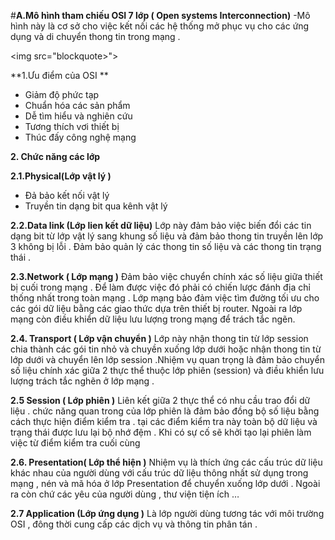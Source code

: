 #**A.Mô hình tham chiếu OSI 7 lớp ( Open systems Interconnection)**
-Mô hình này là cơ sở cho việc kết nối các hệ thống mở phục vụ cho các ứng dụng và di chuyển thong tin trong mạng .

<img src="blockquote><script async src="//s.imgur.com/min/embed.js" charset="utf-8"></script>">

**1.Ưu điểm của OSI **
- Giảm độ phức tạp 
- Chuẩn hóa các sản phẩm 
- Dễ tìm hiểu và nghiên cứu 
- Tương thích vơi thiết bị 
- Thúc đấy công nghệ mạng 

**2. Chức năng các lớp**

**2.1.Physical(Lớp vật lý )**
- Đả bảo kết nối vật lý 
- Truyền tin dạng bit qua kênh vật lý 

**2.2.Data link (Lớp lien kết dữ liệu)**
Lớp này đảm bảo việc biến đổi các tin dạng bit từ lớp vật lý sang khung  số liệu và đảm bảo thong tin truyền lên lớp 3 không bị lỗi . Đảm bảo quản lý các thong tin số liệu và các thong tin trạng thái . 

**2.3.Network ( Lớp mạng )**
	Đảm bảo việc chuyển chính xác số liệu giữa thiết bị cuối trong mạng . Để làm được việc đó phải có chiến lược đánh địa chỉ thống nhất trong toàn mạng . Lớp mạng bảo đảm việc tìm đường tối ưu cho các gói dữ liệu bằng các giao thức dựa trên thiết bị router. Ngoài ra lớp mạng còn điều khiển dữ liệu lưu lượng trong mạng để trách tắc ngẽn. 

**2.4. Transport ( Lớp vận chuyển )**
	Lớp này nhận thong tin từ lớp session chia thành các gói tin nhỏ và chuyền xuống lớp dưới hoặc nhận thong tin từ lớp dưới và chuyển lên lớp session .Nhiệm vụ quan trọng là đảm bảo chuyển số liệu chính xác giữa 2 thực thể thuộc lớp phiên (session)  và điều khiển lưu lượng trách tắc nghẽn ở lớp mạng .

**2.5 Session ( Lớp phiên )**
	Liên kết giữa 2 thực thể có nhu cầu trao đổi dữ  liệu . chức năng quan trong của lớp phiên là đảm bảo đồng bộ số liệu bằng cách thực hiện điểm kiểm tra . tại các điểm kiểm tra này toàn bộ dữ liệu và trạng thái được lưu lại bộ nhớ đệm . Khi có sự cố sẽ khởi tạo lại phiên làm việc từ điểm kiểm tra cuối cùng 

**2.6. Presentation( Lớp thể hiện )**
	Nhiệm vụ là thích ứng các cấu trúc dữ liệu khác nhau của người dùng với cấu trúc dữ liệu thông nhất sử dụng trong mạng , nén và mã hóa ở lớp Presentation để chuyển xuống lớp dưới . Ngoài ra còn chứ các yêu  của người dùng , thư viện tiện ích …

**2.7 Application (Lớp ứng dụng )**
	Là lớp người dùng tương tác với môi trường OSI , đông thời cung cấp các dịch vụ và thông tin phân tán .
